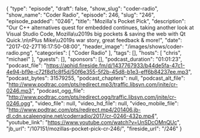 {
  "type": "episode",
  "draft": false,
  "show_slug": "coder-radio",
  "show_name": "Coder Radio",
  "episode": 246,
  "slug": "246",
  "episode_padded": "0246",
  "title": "Mozilla's Pocket Pick",
  "description": "Our C++ alternatives quest for embedded continues, taking another look at Visual Studio Code, Mozilla\u2019s big pockets & saving the web with Qt Quick.\n\nPlus Mike\u2019s war story, great feedback & more!",
  "date": "2017-02-27T16:17:50-08:00",
  "header_image": "/images/shows/coder-radio.png",
  "categories": [
    "Coder Radio"
  ],
  "tags": [],
  "hosts": [
    "chris",
    "michael"
  ],
  "guests": [],
  "sponsors": [],
  "podcast_duration": "01:01:23",
  "podcast_file": "https://aphid.fireside.fm/d/1437767933/b44de5fa-47c1-4e94-bf9e-c72f8d1c8f5d/50f6e355-5f2b-45d8-b1e3-eff6b84237ee.mp3",
  "podcast_bytes": 31579255,
  "podcast_chapters": null,
  "podcast_alt_file": "http://www.podtrac.com/pts/redirect.mp3/traffic.libsyn.com/jnite/cr-0246.mp3",
  "podcast_ogg_file": "http://www.podtrac.com/pts/redirect.ogg/traffic.libsyn.com/jnite/cr-0246.ogg",
  "video_file": null,
  "video_hd_file": null,
  "video_mobile_file": "http://www.podtrac.com/pts/redirect.mp4/201406.jb-dl.cdn.scaleengine.net/coderradio/2017/cr-0246-432p.mp4",
  "youtube_link": "https://www.youtube.com/watch?v=UnSDcOMnQUc",
  "jb_url": "/107151/mozillas-pocket-pick-cr-246/",
  "fireside_url": "/246"
}

